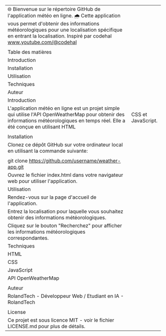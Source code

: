 | | |
|-|-|
|🌐 Bienvenue sur le répertoire GitHub de l'application météo en ligne. 🌧️ Cette application vous permet d'obtenir des informations météorologiques pour une localisation spécifique en entrant la localisation. Inspiré par codehal www.youtube.com/@codehal | |
| | |
|Table des matières| |
|Introduction| |
|Installation| |
|Utilisation| |
|Techniques| |
|Auteur| |
|Introduction| |
|L'application météo en ligne est un projet simple qui utilise l'API OpenWeatherMap pour obtenir des informations météorologiques en temps réel. Elle a été conçue en utilisant HTML| CSS et JavaScript.|
| | |
|Installation| |
|Clonez ce dépôt GitHub sur votre ordinateur local en utilisant la commande suivante:| |
| | |
|git clone https://github.com/username/weather-app.git| |
|Ouvrez le fichier index.html dans votre navigateur web pour utiliser l'application.| |
|Utilisation| |
|Rendez-vous sur la page d'accueil de l'application.| |
|Entrez la localisation pour laquelle vous souhaitez obtenir des informations météorologiques.| |
|Cliquez sur le bouton "Recherchez" pour afficher les informations météorologiques correspondantes.| |
|Techniques| |
|HTML| |
|CSS| |
|JavaScript| |
|API OpenWeatherMap| |
| | |
|Auteur| |
|RolandTech - Développeur Web / Etudiant en IA - RolandTech| |
| | |
|License| |
|Ce projet est sous licence MIT - voir le fichier LICENSE.md pour plus de détails.| |